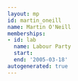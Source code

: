 ```yaml
---
layout: mp
id: martin_oneill
name: Martin O'Neill
memberships:
- id: lab
  name: Labour Party
  start: 
  end: '2005-03-18'
autogenerated: true
---
```

